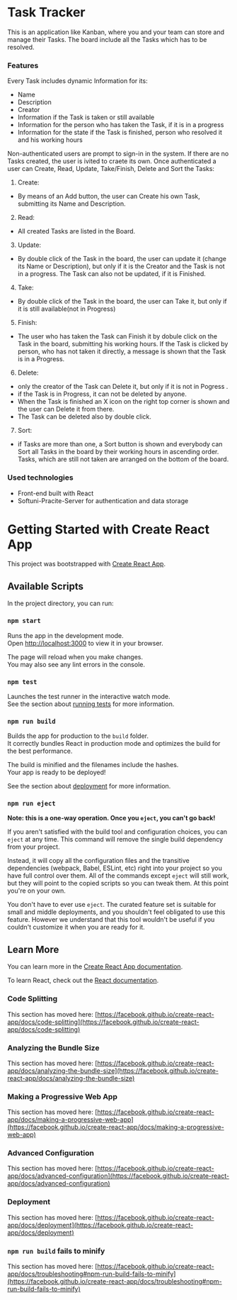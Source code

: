 # Task Tracker

This is an application like Kanban, where you and your team can store and manage their Tasks.
The board include all the Tasks which has to be resolved.

### Features

Every Task includes dynamic Information for its:

- Name
- Description
- Creator
- Information if the Task is taken or still available 
- Information for the person who has taken the Task, if it is in a progress
- Information for the state if the Task is finished, person who resolved it and his working hours


Non-authenticated users are prompt to sign-in in the system. 
If there are no Tasks created, the user is ivited to craete its own.
Once authenticated a user can Create, Read, Update, Take/Finish, Delete and Sort the Tasks:

 1. Create:
 - By means of an Add button, the user can Create his own Task, submitting its Name and Description.
 2. Read:
 - All created Tasks are listed in the Board.
 3. Update:
 - By double click of the Task in the board, the user can update it (change its Name or Description), 
 but only if it is the Creator and the Task is not in a progress. The Task can also not be updated, if it is Finished.
 4. Take:
 - By double click of the Task in the board, the user can Take it, but only if it is still available(not in Progress)
 5. Finish:
 - The user who has taken the Task can Finish it by dobule click on the Task in the board, submitting his working hours.
 If the Task is clicked by person, who has not taken it directly, a message is shown that the Task is in a Progress.
 6. Delete:
- only the creator of the Task can Delete it, but only if it is not in Pogress .
- if the Task is in Progress, it can not be deleted by anyone.
- When the Task is finished an X icon on the right top corner is shown and the user can Delete it from there.
- The Task can be deleted also by double click.
 7. Sort:
 - if Tasks are more than one, a Sort button is shown and everybody can Sort all Tasks in the board by their working hours in ascending order. Tasks, which are still not taken are arranged on the bottom of the board.


### Used technologies

- Front-end built with React
- Softuni-Pracite-Server for authentication and data storage


# Getting Started with Create React App

This project was bootstrapped with [Create React App](https://github.com/facebook/create-react-app).

## Available Scripts

In the project directory, you can run:

### `npm start`

Runs the app in the development mode.\
Open [http://localhost:3000](http://localhost:3000) to view it in your browser.

The page will reload when you make changes.\
You may also see any lint errors in the console.

### `npm test`

Launches the test runner in the interactive watch mode.\
See the section about [running tests](https://facebook.github.io/create-react-app/docs/running-tests) for more information.

### `npm run build`

Builds the app for production to the `build` folder.\
It correctly bundles React in production mode and optimizes the build for the best performance.

The build is minified and the filenames include the hashes.\
Your app is ready to be deployed!

See the section about [deployment](https://facebook.github.io/create-react-app/docs/deployment) for more information.

### `npm run eject`

**Note: this is a one-way operation. Once you `eject`, you can't go back!**

If you aren't satisfied with the build tool and configuration choices, you can `eject` at any time. This command will remove the single build dependency from your project.

Instead, it will copy all the configuration files and the transitive dependencies (webpack, Babel, ESLint, etc) right into your project so you have full control over them. All of the commands except `eject` will still work, but they will point to the copied scripts so you can tweak them. At this point you're on your own.

You don't have to ever use `eject`. The curated feature set is suitable for small and middle deployments, and you shouldn't feel obligated to use this feature. However we understand that this tool wouldn't be useful if you couldn't customize it when you are ready for it.

## Learn More

You can learn more in the [Create React App documentation](https://facebook.github.io/create-react-app/docs/getting-started).

To learn React, check out the [React documentation](https://reactjs.org/).

### Code Splitting

This section has moved here: [https://facebook.github.io/create-react-app/docs/code-splitting](https://facebook.github.io/create-react-app/docs/code-splitting)

### Analyzing the Bundle Size

This section has moved here: [https://facebook.github.io/create-react-app/docs/analyzing-the-bundle-size](https://facebook.github.io/create-react-app/docs/analyzing-the-bundle-size)

### Making a Progressive Web App

This section has moved here: [https://facebook.github.io/create-react-app/docs/making-a-progressive-web-app](https://facebook.github.io/create-react-app/docs/making-a-progressive-web-app)

### Advanced Configuration

This section has moved here: [https://facebook.github.io/create-react-app/docs/advanced-configuration](https://facebook.github.io/create-react-app/docs/advanced-configuration)

### Deployment

This section has moved here: [https://facebook.github.io/create-react-app/docs/deployment](https://facebook.github.io/create-react-app/docs/deployment)

### `npm run build` fails to minify

This section has moved here: [https://facebook.github.io/create-react-app/docs/troubleshooting#npm-run-build-fails-to-minify](https://facebook.github.io/create-react-app/docs/troubleshooting#npm-run-build-fails-to-minify)
